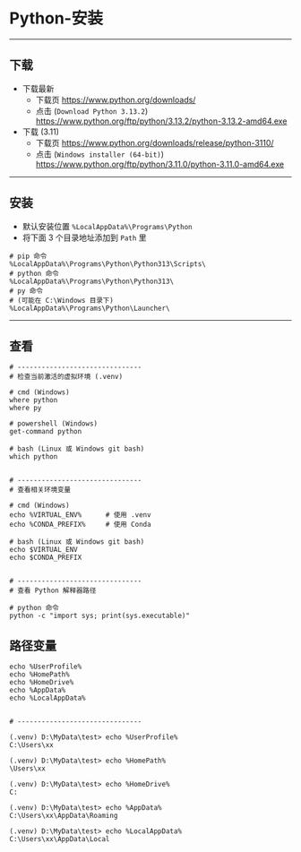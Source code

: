 # Python-安装


---
## 下载
- 下载最新
  - 下载页 https://www.python.org/downloads/
  - 点击 (`Download Python 3.13.2`) https://www.python.org/ftp/python/3.13.2/python-3.13.2-amd64.exe
- 下载 (3.11)
  - 下载页 https://www.python.org/downloads/release/python-3110/
  - 点击 (`Windows installer (64-bit)`) https://www.python.org/ftp/python/3.11.0/python-3.11.0-amd64.exe


---
## 安装
- 默认安装位置 `%LocalAppData%\Programs\Python`
- 将下面 3 个目录地址添加到 `Path` 里
```shell
# pip 命令
%LocalAppData%\Programs\Python\Python313\Scripts\
# python 命令
%LocalAppData%\Programs\Python\Python313\
# py 命令
# (可能在 C:\Windows 目录下)
%LocalAppData%\Programs\Python\Launcher\
```


---
## 查看
```shell
# -------------------------------
# 检查当前激活的虚拟环境 (.venv)

# cmd (Windows)
where python
where py

# powershell (Windows)
get-command python

# bash (Linux 或 Windows git bash)
which python


# -------------------------------
# 查看相关环境变量

# cmd (Windows)
echo %VIRTUAL_ENV%      # 使用 .venv
echo %CONDA_PREFIX%     # 使用 Conda

# bash (Linux 或 Windows git bash)
echo $VIRTUAL_ENV
echo $CONDA_PREFIX


# -------------------------------
# 查看 Python 解释器路径

# python 命令
python -c "import sys; print(sys.executable)"
```


## 路径变量
```shell
echo %UserProfile%
echo %HomePath%
echo %HomeDrive%
echo %AppData%
echo %LocalAppData%


# -------------------------------

(.venv) D:\MyData\test> echo %UserProfile%
C:\Users\xx

(.venv) D:\MyData\test> echo %HomePath%
\Users\xx

(.venv) D:\MyData\test> echo %HomeDrive%
C:

(.venv) D:\MyData\test> echo %AppData%
C:\Users\xx\AppData\Roaming

(.venv) D:\MyData\test> echo %LocalAppData%
C:\Users\xx\AppData\Local
```